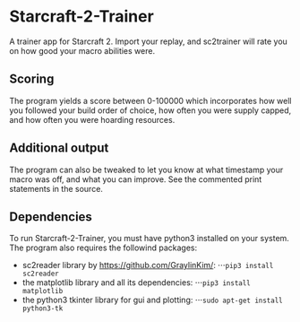 # Starcraft-2-Trainer

A trainer app for Starcraft 2. Import your replay, and sc2trainer will rate you on how good your macro abilities were.

## Scoring

The program yields a score between 0-100000 which incorporates how well you followed your build order of choice, how often you were supply capped, and how often you were hoarding resources.

## Additional output

The program can also be tweaked to let you know at what timestamp your macro was off, and what you can improve. See the commented print statements in the source.

## Dependencies

To run Starcraft-2-Trainer, you must have python3 installed on your system. The program also requires the followind packages:
- sc2reader library by https://github.com/GraylinKim/:
⋅⋅⋅```pip3 install sc2reader```
-  the matplotlib library and all its dependencies:
⋅⋅⋅```pip3 install matplotlib```
- the python3 tkinter library for gui and plotting:
⋅⋅⋅```sudo apt-get install python3-tk```

